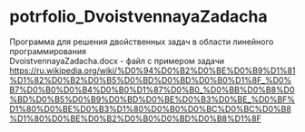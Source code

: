 # potrfolio_DvoistvennayaZadacha
Программа для решения двойственных задач в области линейного программирования <br>
DvoistvennayaZadacha.docx - файл с примером задачи <br>
https://ru.wikipedia.org/wiki/%D0%94%D0%B2%D0%BE%D0%B9%D1%81%D1%82%D0%B2%D0%B5%D0%BD%D0%BD%D0%B0%D1%8F_%D0%B7%D0%B0%D0%B4%D0%B0%D1%87%D0%B0_%D0%BB%D0%B8%D0%BD%D0%B5%D0%B9%D0%BD%D0%BE%D0%B3%D0%BE_%D0%BF%D1%80%D0%BE%D0%B3%D1%80%D0%B0%D0%BC%D0%BC%D0%B8%D1%80%D0%BE%D0%B2%D0%B0%D0%BD%D0%B8%D1%8F
